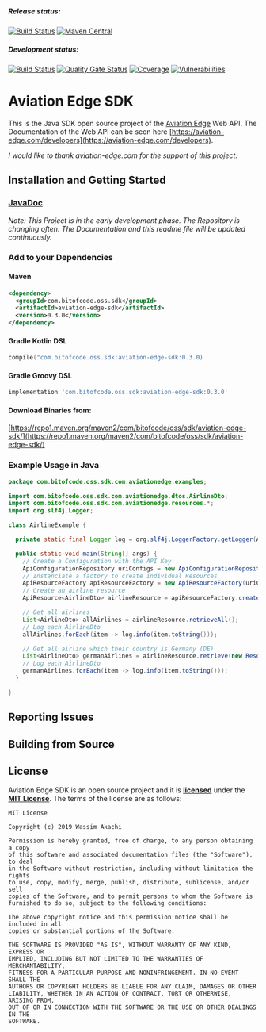 ##### Release status:
[![Build Status](https://travis-ci.org/bitofcode/aviation-edge-sdk.svg?branch=master)](https://travis-ci.org/bitofcode/aviation-edge-sdk)
[![Maven Central](https://maven-badges.herokuapp.com/maven-central/com.bitofcode.oss.sdk/aviation-edge-sdk/badge.svg)](https://maven-badges.herokuapp.com/maven-central/com.bitofcode.oss.sdk/aviation-edge-sdk)

##### Development status:
[![Build Status](https://travis-ci.org/bitofcode/aviation-edge-sdk.svg?branch=develop)](https://travis-ci.org/bitofcode/aviation-edge-sdk)
[![Quality Gate Status](https://sonarcloud.io/api/project_badges/measure?project=bitofcode_aviation-edge-sdk&metric=alert_status)](https://sonarcloud.io/dashboard?id=bitofcode_aviation-edge-sdk)
[![Coverage](https://sonarcloud.io/api/project_badges/measure?project=bitofcode_aviation-edge-sdk&metric=coverage)](https://sonarcloud.io/dashboard?id=bitofcode_aviation-edge-sdk)
[![Vulnerabilities](https://sonarcloud.io/api/project_badges/measure?project=bitofcode_aviation-edge-sdk&metric=vulnerabilities)](https://sonarcloud.io/dashboard?id=bitofcode_aviation-edge-sdk)

# Aviation Edge SDK 
This is the Java SDK open source project of the [Aviation Edge](https://aviation-edge.com) Web API. 
The Documentation of the Web API can be seen here [https://aviation-edge.com/developers](https://aviation-edge.com/developers).

*I would like to thank aviation-edge.com for the support of this project.*

## Installation and Getting Started

### [JavaDoc](javadoc/)

*Note: This Project is in the early development phase. The Repository is changing often. The Documentation and this readme file will be updated continuously.*

### Add to your Dependencies

#### Maven
```xml
<dependency>
  <groupId>com.bitofcode.oss.sdk</groupId>
  <artifactId>aviation-edge-sdk</artifactId>
  <version>0.3.0</version>
</dependency>
```

#### Gradle Kotlin DSL
```kotlin
compile("com.bitofcode.oss.sdk:aviation-edge-sdk:0.3.0)
```

#### Gradle Groovy DSL
```groovy
implementation 'com.bitofcode.oss.sdk:aviation-edge-sdk:0.3.0'
```
#### Download Binaries from:
[https://repo1.maven.org/maven2/com/bitofcode/oss/sdk/aviation-edge-sdk/](https://repo1.maven.org/maven2/com/bitofcode/oss/sdk/aviation-edge-sdk/)

### Example Usage in Java

```java
package com.bitofcode.oss.sdk.com.aviationedge.examples;

import com.bitofcode.oss.sdk.com.aviationedge.dtos.AirlineDto;
import com.bitofcode.oss.sdk.com.aviationedge.resources.*;
import org.slf4j.Logger;

class AirlineExample {

  private static final Logger log = org.slf4j.LoggerFactory.getLogger(AirlineExample.class);

  public static void main(String[] args) {
    // Create a Configuration with the API Key
    ApiConfigurationRepository uriConfigs = new ApiConfigurationRepository(args[0]);
    // Instanciate a factory to create individual Resources
    ApiResourceFactory apiResourceFactory = new ApiResourceFactory(uriConfigs);
    // Create an airline resource
    ApiResource<AirlineDto> airlineResource = apiResourceFactory.createAirlineResource();

    // Get all airlines
    List<AirlineDto> allAirlines = airlineResource.retrieveAll();
    // Log each AirlineDto
    allAirlines.forEach(item -> log.info(item.toString()));

    // Get all airline which their country is Germany (DE)
    List<AirlineDto> germanAirlines = airlineResource.retrieve(new ResourceRequestWithQueryParameter().withCountryIso2Code("DE"));
    // Log each AirlineDto
    germanAirlines.forEach(item -> log.info(item.toString()));
  }

}

```

## Reporting Issues

## Building from Source

## License
Aviation Edge SDK is an open source project and 
it is **[licensed](https://raw.githubusercontent.com/bitofcode/aviation-edge-sdk/master/LICENSE)** under 
the **[MIT License](https://opensource.org/licenses/MIT)**. 
The terms of the license are as follows:

```
MIT License

Copyright (c) 2019 Wassim Akachi

Permission is hereby granted, free of charge, to any person obtaining a copy
of this software and associated documentation files (the "Software"), to deal
in the Software without restriction, including without limitation the rights
to use, copy, modify, merge, publish, distribute, sublicense, and/or sell
copies of the Software, and to permit persons to whom the Software is
furnished to do so, subject to the following conditions:

The above copyright notice and this permission notice shall be included in all
copies or substantial portions of the Software.

THE SOFTWARE IS PROVIDED "AS IS", WITHOUT WARRANTY OF ANY KIND, EXPRESS OR
IMPLIED, INCLUDING BUT NOT LIMITED TO THE WARRANTIES OF MERCHANTABILITY,
FITNESS FOR A PARTICULAR PURPOSE AND NONINFRINGEMENT. IN NO EVENT SHALL THE
AUTHORS OR COPYRIGHT HOLDERS BE LIABLE FOR ANY CLAIM, DAMAGES OR OTHER
LIABILITY, WHETHER IN AN ACTION OF CONTRACT, TORT OR OTHERWISE, ARISING FROM,
OUT OF OR IN CONNECTION WITH THE SOFTWARE OR THE USE OR OTHER DEALINGS IN THE
SOFTWARE.
```
